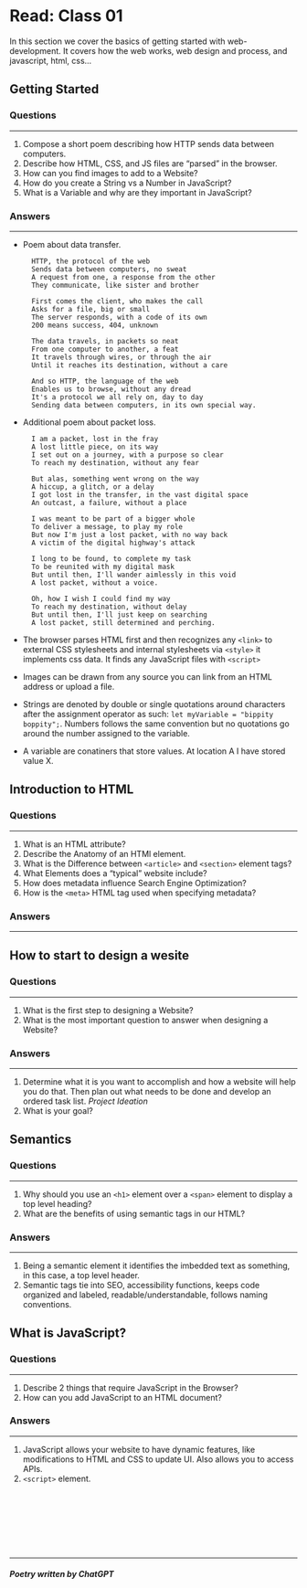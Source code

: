 # Read: Class 01

In this section we cover the basics of getting started with web-development. It covers how the web works, web design and process, and javascript, html, css...

## Getting Started

### Questions

___

1. Compose a short poem describing how HTTP sends data between computers.
2. Describe how HTML, CSS, and JS files are “parsed” in the browser.
3. How can you find images to add to a Website?
4. How do you create a String vs a Number in JavaScript?
5. What is a Variable and why are they important in JavaScript?

### Answers

___

- Poem about data transfer. 

        HTTP, the protocol of the web
        Sends data between computers, no sweat
        A request from one, a response from the other
        They communicate, like sister and brother

        First comes the client, who makes the call
        Asks for a file, big or small
        The server responds, with a code of its own
        200 means success, 404, unknown

        The data travels, in packets so neat
        From one computer to another, a feat
        It travels through wires, or through the air
        Until it reaches its destination, without a care

        And so HTTP, the language of the web
        Enables us to browse, without any dread
        It's a protocol we all rely on, day to day
        Sending data between computers, in its own special way.

- Additional poem about packet loss.

        I am a packet, lost in the fray
        A lost little piece, on its way
        I set out on a journey, with a purpose so clear
        To reach my destination, without any fear

        But alas, something went wrong on the way
        A hiccup, a glitch, or a delay
        I got lost in the transfer, in the vast digital space
        An outcast, a failure, without a place

        I was meant to be part of a bigger whole
        To deliver a message, to play my role
        But now I'm just a lost packet, with no way back
        A victim of the digital highway's attack

        I long to be found, to complete my task
        To be reunited with my digital mask
        But until then, I'll wander aimlessly in this void
        A lost packet, without a voice.

        Oh, how I wish I could find my way
        To reach my destination, without delay
        But until then, I'll just keep on searching
        A lost packet, still determined and perching.

- The browser parses HTML first and then recognizes any `<link>` to external CSS stylesheets and internal stylesheets via `<style>` it implements css data. It finds any JavaScript files with `<script>`

- Images can be drawn from any source you can link from an HTML address or upload a file.

- Strings are denoted by double or single quotations around characters after the assignment operator as such: `let myVariable = "bippity boppity";`. Numbers follows the same convention but no quotations go around the number assigned to the variable.

- A variable are conatiners that store values. At location A I have stored value X.

## Introduction to HTML

### Questions

___

1. What is an HTML attribute?
2. Describe the Anatomy of an HTMl element.
3. What is the Difference between `<article>` and `<section>` element tags?
4. What Elements does a “typical” website include?
5. How does metadata influence Search Engine Optimization?
6. How is the `<meta>` HTML tag used when specifying metadata?

### Answers

___

## How to start to design a wesite

### Questions

___

1. What is the first step to designing a Website?
2. What is the most important question to answer when designing a Website?

### Answers

___

1. Determine what it is you want to accomplish and how a website will help you do that. Then plan out what needs to be done and develop an ordered task list. *Project Ideation*
2. What is your goal?

## Semantics

### Questions

___

1. Why should you use an `<h1>` element over a `<span>` element to display a top level heading?
2. What are the benefits of using semantic tags in our HTML?

### Answers

___

1. Being a semantic element it identifies the imbedded text as something, in this case, a top level header.
2. Semantic tags tie into SEO, accessibility functions, keeps code organized and labeled, readable/understandable, follows naming conventions.

## What is JavaScript?

### Questions

___

1. Describe 2 things that require JavaScript in the Browser?
2. How can you add JavaScript to an HTML document?

### Answers

___

1. JavaScript allows your website to have dynamic features, like modifications to HTML and CSS to update UI. Also allows you to access APIs.
2. `<script>` element.

<br>
<br>
<br>
<br>
<br>
<br>

___

##### Poetry written by ChatGPT
